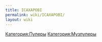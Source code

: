 ```yaml
---
title: ICAXAPOBI
permalink: wiki/ICAXAPOBI/
layout: wiki
---
```


[Категория:Пуперы](Категория:Пуперы "wikilink")
[Категория:Музпуперы](Категория:Музпуперы "wikilink")

